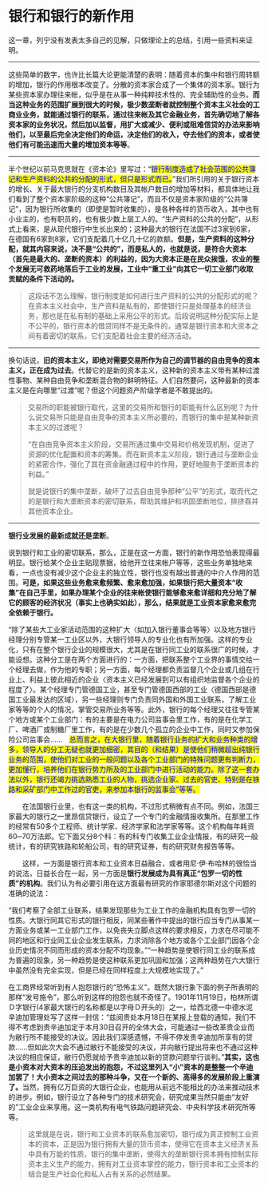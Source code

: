 # 银行和银行的新作用

这一章，列宁没有发表太多自己的见解，只做理论上的总结，引用一些资料来证明。

***

这些简单的数字，也许比长篇大论更能清楚的表明：随着资本的集中和银行周转额的增加，银行的作用根本改变了。分散的资本家合成了一个集体的资本家。银行为某些资本家办理往来帐，似乎是在从事一种纯粹技术性的、完全辅助性的业务。**而当这种业务的范围扩展到很大的时候，极少数垄断者就控制整个资本主义社会的工商业业务，就能通过银行的联系，通过往来帐及其它金融业务，首先确切地了解各资本家的业务状况，然后加以监督，用扩大或减少、便利或阻难信贷的办法来影响他们，以至最后完全决定他们的命运，决定他们的收入，夺去他们的资本，或者使他们有可能迅速而大量的增加资本等等**。

***

半个世纪以前马克思就在《资本论》里写过：“<mark style="color:blue;">银行制度造成了社会范围的公共簿记和生产资料的公共的分配的形式，但只是形式而已。</mark>”我们所引用的关于银行资本的增长、关于最大银行的分支机构数目及其帐户数目的增加等材料，都具体地让我们看到了整个资本家阶级的这种“公共簿记”，而且不仅是资本家阶级的“公共簿记”，因为银行所收集的（即使是暂时收集的），是各种各样的货币收入，其中也有小业主的，也有职员的，也有极少数上层工人的。“生产资料的公共的分配”，从形式上看来，是从现代银行中生长出来的；这种最大的银行在法国不过3家到6家，在德国有6家到8家，它们支配着几十亿几十亿的款额。**但是，生产资料的这种分配，就其内容来说，决不是“公共的”，而是私人的，也就是说，是符合大资本（首先是最大的、垄断的资本）的利益的，因为大资本正是在民众挨饿，农业的整个发展无可救药地落后于工业的发展，工业中“重工业”向其它一切工业部门收取贡赋的条件下活动的。**

> 这段话不怎么理解，银行制度是如何进行生产资料的公共的分配形式的呢？在资本主义社会中，生产资料是私有的，即使银行只是处理基本的经济业务，那也是在私有制的基础上采用公平的形式。后段说明这种分配实际上是不公平的，银行资本的借贷同样不是无条件的，通常是银行资本和大资本之间有着密切的联系，它们支配着社会主要的经济活动。

***

换句话说，**旧的资本主义，即绝对需要交易所作为自己的调节器的自由竞争的资本主义，正在成为过去**。代替它的是新的资本主义，这种新的资本主义带有某种过渡性事物、某种自由竞争和垄断混合物的鲜明特征。人们自然要问，这种最新的资本主义是在向哪里“过渡”呢？但这个问题资产阶级学者是不敢提出的。

> 交易所的职能被银行取代，这里的交易所和银行的职能有什么区别呢？为什么说交易所只能是自由竞争的资本主义所必要的，而银行的集中是某种新资本主义的过渡呢？
>
> “在自由竞争资本主义阶段，交易所通过集中交易和价格发现机制，促进了资源的优化配置和资本的筹集。而在新资本主义阶段，银行通过与垄断企业的紧密合作，强化了其在资金融通过程中的作用，更好地服务于垄断资本的利益。”
>
> 就是说银行的集中垄断，破坏了过去自由竞争那种“公平”的形式，取而代之的是银行和大垄断资本的密切联系，帮助其维护和巩固垄断地位，排挤吞并其他资本企业。

***

**银行业发展的最新成就还是垄断**。

说到银行和工业的密切联系，那么，正是在这一方面，银行的新作用恐怕表现得最明显。银行给某个企业主贴现票据，给他开立往来帐户等等，这些业务单独地来看，一点也没有减少这个企业主的独立性，银行也没有越出普通的中介人作用的范围。**可是，如果这些业务愈来愈频繁、愈来愈加强，如果银行把大量资本“收集”在自己手里，如果办理某个企业的往来帐使银行能够愈来愈详细和充分地了解它的顾客的经济状况（事实上也确实如此），那么，结果就是工业资本家愈来愈完全依赖于银行。**

“除了某些大工业家活动范围的这种扩大〈如加入银行董事会等等〉以及地方银行经理分别专管某一工业区以外，大银行领导人的专业化也有所加强。这样的专业化，只有在整个银行企业的规模很大，尤其是在银行同工业的联系很广的时候，才能设想。这种分工是在两个方面进行的：一方面，把联系整个工业界的事情交给一个经理去做，作为他的专职；另一方面，每个经理都负责监督几个企业或几组在行业上、利益上彼此相近的企业〈资本主义已经发展到可以有组织地监督各个企业的程度了〉。某个经理专门管德国工业，甚至专门管德国西部的工业〈德国西部是德国工业最发达的区域〉，另一些经理则专门负责同外国和外国工业联系，了解工业家等等的个人的情况，掌管交易所业务等等。此外，银行的每个经理又往往专管某个地方或某个工业部门：有的主要是在电力公司监事会里工作，有的是在化学工厂、啤酒厂或制糖厂里工作，有的是在少数几个孤立的企业中工作，同时又参加保险公司监事会……　<mark style="color:blue;">总而言之，在大银行里，随着银行业务的扩大和业务种类的增多，领导人的分工无疑也就更加细密，其目的（和结果）是使他们稍微超出纯银行业务的范围，使他们对工业的一般问题以及各个工业部门的特殊问题更有判断力，更加懂行，培养他们在银行势力所及的工业部门中进行活动的能力。除了这一套办法以外，银行还竭力挑选熟悉工业的人物，挑选企业家、过去的官吏、特别是在铁路和采矿部门中工作过的官吏，来参加本银行的监事会”等等。</mark>

　　在法国银行业里，也有这一类的机构，不过形式稍微有点不同。例如，法国三家最大的银行之一里昂信贷银行，设立了一个专门的金融情报收集所。在那里工作的经常有50多个工程师、统计学家、经济学家和法学家等等。这个机构每年耗资60─70万法郎。它下面又分8个科：有的科专门收集工业企业情报，有的研究一般统计，有的研究铁路和轮船公司，有的研究证券，有的研究财务报告等等。

　　这样，一方面是银行资本和工业资本日益融合，或者用尼·伊·布哈林的很恰当的说法，日益长合在一起，另一方面是**银行发展成为具有真正“包罗一切的性质”的机构**。我们认为有必要引用在这方面最有研究的作家耶德尔斯对这个问题的准确的说法：

“我们考察了全部工业联系，结果发现那些为工业工作的金融机构具有包罗一切的性质。大银行同其它形式的银行相反，同某些著作中提出的银行应当专门从事某一方面业务或某一工业部门工作，以免丧失立脚点这样的要求相反，力求在尽可能不同的地区和行业同工业企业发生联系，力求消除各个地方或各个工业部门因各个企业历史情况不同而形成的资本分配不均现象。”“一种趋势是使银行同工业的联系成为普遍的现象，另一种趋势是使这种联系更加巩固和加强；这两种趋势在六大银行中虽然没有完全实现，但是已经在同样程度上大规模地实现了。”

在工商界经常听到有人抱怨银行的“恐怖主义”。既然大银行象下面的例子所表明的那样“发号施令”，那么听到这样的抱怨也就不奇怪了。1901年11月19日，柏林所谓Ｄ字银行(4家最大银行的名称都是以字母Ｄ开头的）之一，给西北德一中德水泥辛迪加管理处写了这样一封信：“兹阅贵处本月18日在某报上登载的通知，我们不得不考虑到贵辛迪加定于本月30日召开的全体大会，可能通过一些改革贵企业而为敝行所不能接受的决议。因此我们深感遗憾，不得不停发贵辛迪加所享有的贷款……但如此次大会不通过敝行不能接受的决议，并向敝行提出将来也不通过这种决议的相应保证，敝行仍愿就给予贵辛迪加以新的贷款问题举行谈判。”**其实，这也是小资本对大资本的压迫发出的抱怨，不过这里列入“小”资本的是整整一个辛迪加罢了！大小资本之间过去的那种斗争，又在一个新的、高得多的发展阶段上重演了。**&#x5F53;然，拥有亿万巨资的大银行企业，也能用从前远不能相比的办法来推动技术的进步。例如，银行设立了各种专门的技术研究会，研究成果当然只能由“友好的”工业企业来享用。这一类机构有电气铁路问题研究会、中央科学技术研究所等等。

> 这里就是在说，银行和工业资本的联系愈加密切，银行成为真正控制工业资本的资本，正是因为银行拥有大量的货币资本，使得它在资本主义经济关系中具有万能的性质，银行的集中垄断，使得大的垄断银行资本拥有控制实际资本主义生产的能力，拥有对工业资本掌控的能力，银行资本和工业资本的结合是生产社会化和私人占有关系的必然结果。

